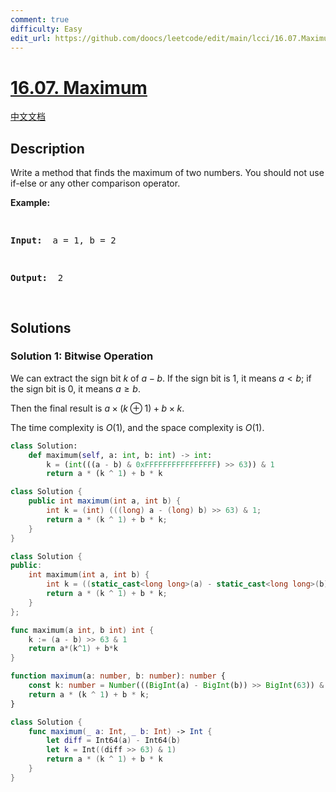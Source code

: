 ```yaml
---
comment: true
difficulty: Easy
edit_url: https://github.com/doocs/leetcode/edit/main/lcci/16.07.Maximum/README_EN.md
---
```


# [16.07. Maximum](https://leetcode.cn/problems/maximum-lcci)

[中文文档](/lcci/16.07.Maximum/README.md)

## Description

<p>Write a method that finds the maximum of two numbers. You should not use if-else or any other comparison operator.</p>
<p><strong>Example: </strong></p>
<pre>

<strong>Input: </strong> a = 1, b = 2

<strong>Output: </strong> 2

</pre>

## Solutions

### Solution 1: Bitwise Operation

We can extract the sign bit $k$ of $a-b$. If the sign bit is $1$, it means $a \lt b$; if the sign bit is $0$, it means $a \ge b$.

Then the final result is $a \times (k \oplus 1) + b \times k$.

The time complexity is $O(1)$, and the space complexity is $O(1)$.

<!-- tabs:start -->

```python
class Solution:
    def maximum(self, a: int, b: int) -> int:
        k = (int(((a - b) & 0xFFFFFFFFFFFFFFFF) >> 63)) & 1
        return a * (k ^ 1) + b * k
```

```java
class Solution {
    public int maximum(int a, int b) {
        int k = (int) (((long) a - (long) b) >> 63) & 1;
        return a * (k ^ 1) + b * k;
    }
}
```

```cpp
class Solution {
public:
    int maximum(int a, int b) {
        int k = ((static_cast<long long>(a) - static_cast<long long>(b)) >> 63) & 1;
        return a * (k ^ 1) + b * k;
    }
};
```

```go
func maximum(a int, b int) int {
	k := (a - b) >> 63 & 1
	return a*(k^1) + b*k
}
```

```ts
function maximum(a: number, b: number): number {
    const k: number = Number(((BigInt(a) - BigInt(b)) >> BigInt(63)) & BigInt(1));
    return a * (k ^ 1) + b * k;
}
```

```swift
class Solution {
    func maximum(_ a: Int, _ b: Int) -> Int {
        let diff = Int64(a) - Int64(b)
        let k = Int((diff >> 63) & 1)
        return a * (k ^ 1) + b * k
    }
}
```

<!-- tabs:end -->

<!-- end -->
